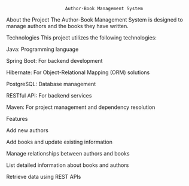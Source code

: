                           Author-Book Management System

About the Project
The Author-Book Management System is designed to manage authors and the books they have written. 

Technologies
This project utilizes the following technologies:

Java: Programming language

Spring Boot: For backend development

Hibernate: For Object-Relational Mapping (ORM) solutions

PostgreSQL: Database management

RESTful API: For backend services

Maven: For project management and dependency resolution



Features

Add new authors

Add books and update existing information

Manage relationships between authors and books

List detailed information about books and authors

Retrieve data using REST APIs
